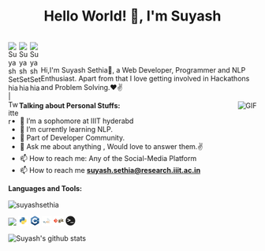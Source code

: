 <h1 align="center">Hello World! 👋, I'm Suyash</h1>
<br/>


<a href="https://twitter.com/suyashthegreat">
<img align="left" alt="Suyash Sethia | Twitter" width="22px" src="https://cdn.jsdelivr.net/npm/simple-icons@v3/icons/twitter.svg" />
</a>
<a href="https://www.linkedin.com/in/suyash-sethia-69b543222/">
<img align="left" alt="Suyash Sethia" width="22px" src="https://cdn.jsdelivr.net/npm/simple-icons@v3/icons/linkedin.svg" />
</a>
<a href="https://www.instagram.com/suyashsethia/?next=%2F">
<img align="left" alt="Suyash Sethia" width="22px" src="https://cdn.jsdelivr.net/npm/simple-icons@v3/icons/instagram.svg" />
</a>
<br />

<br />

Hi,I'm Suyash Sethia🙌, a Web Developer, Programmer and NLP Enthusiast. Apart from that I love getting involved in Hackathons and Problem Solving.❤✌


<img align="right" alt="GIF" src="https://media.giphy.com/media/USV0ym3bVWQJJmNu3N/giphy.gif" />


**Talking about Personal Stuffs:**

- 🔭 I’m a sophomore at IIIT hyderabd
- 🌱 I’m currently learning NLP.
- 👯 Part of Developer Community.
- 💬 Ask me about anything , Would love to answer them.✌
- 📫 How to reach me: Any of the Social-Media Platform 
- 📫 How to reach me **suyash.sethia@research.iiit.ac.in**



**Languages and Tools:**
<p><img align="center" src="https://github-readme-stats.vercel.app/api/top-langs?username=suyashsethia&show_icons=true&locale=en&layout=compact" alt="suyashsethia" /></p>


<code><img height="20" src="https://raw.githubusercontent.com/github/explore/80688e429a7d4ef2fca1e82350fe8e3517d3494d/topics/nlp/nlp.png"></code>
<code><img height="20" src="https://raw.githubusercontent.com/github/explore/80688e429a7d4ef2fca1e82350fe8e3517d3494d/topics/python/python.png"></code>
<code><img height="20" src="https://raw.githubusercontent.com/github/explore/80688e429a7d4ef2fca1e82350fe8e3517d3494d/topics/cpp/cpp.png"></code>
<code><img height="20" src="https://raw.githubusercontent.com/github/explore/80688e429a7d4ef2fca1e82350fe8e3517d3494d/topics/mysql/mysql.png"></code>
<code><img height="20" src="https://raw.githubusercontent.com/github/explore/80688e429a7d4ef2fca1e82350fe8e3517d3494d/topics/git/git.png"></code>
<code><img height="20" src="https://raw.githubusercontent.com/github/explore/80688e429a7d4ef2fca1e82350fe8e3517d3494d/topics/terminal/terminal.png"></code>

![Suyash's github stats](https://github-readme-stats.vercel.app/api?username=suyashsethia&show_icons=true&hide_border=true)

